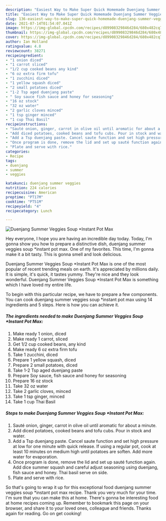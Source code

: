 ```yaml
---
description: "Easiest Way to Make Super Quick Homemade Duenjang Summer Veggies Soup *Instant Pot Max"
title: "Easiest Way to Make Super Quick Homemade Duenjang Summer Veggies Soup *Instant Pot Max"
slug: 136-easiest-way-to-make-super-quick-homemade-duenjang-summer-veggies-soup-instant-pot-max
date: 2021-07-14T01:54:07.041Z
image: https://img-global.cpcdn.com/recipes/d89908329846d284/680x482cq70/duenjang-summer-veggies-soup-instant-pot-max-recipe-main-photo.jpg
thumbnail: https://img-global.cpcdn.com/recipes/d89908329846d284/680x482cq70/duenjang-summer-veggies-soup-instant-pot-max-recipe-main-photo.jpg
cover: https://img-global.cpcdn.com/recipes/d89908329846d284/680x482cq70/duenjang-summer-veggies-soup-instant-pot-max-recipe-main-photo.jpg
author: Ian Holland
ratingvalue: 4.8
reviewcount: 38271
recipeingredient:
- "1 onion diced"
- "1 carrot sliced"
- "1/2 cup cooked beans any kind"
- "6 oz extra firm tofu"
- "1 zucchini diced"
- "1 yellow squash diced"
- "2 small potatoes diced"
- "1-2 Tsp aged duenjang paste"
- " Soy sauce fish sauce and honey for seasoning"
- "16 oz stock"
- "32 oz water"
- "2 garlic cloves minced"
- "1 tsp ginger minced"
- "1 cup Thai Basil"
recipeinstructions:
- "Sauté onion, ginger, carrot in olive oil until aromatic for about a minute."
- "Add diced potatoes, cooked beans and tofu cubs. Pour in stock and water."
- "Add a Tsp duenjang paste. Cancel saute function and set high pressure at low for one minute with quick release. If using a regular pot, cook at least 10 minutes on medium high until potatoes are soften. Add more water for evaporation."
- "Once program is done, remove the lid and set up sauté function again. Add dice summer squash and careful adjust seasoning using duenjang, fish sauce and honey. Thai basil serve on side."
- "Plate and serve with rice."
categories:
- Recipe
tags:
- duenjang
- summer
- veggies

katakunci: duenjang summer veggies 
nutrition: 224 calories
recipecuisine: American
preptime: "PT17M"
cooktime: "PT51M"
recipeyield: "4"
recipecategory: Lunch

---
```



![Duenjang Summer Veggies Soup *Instant Pot Max](https://img-global.cpcdn.com/recipes/d89908329846d284/680x482cq70/duenjang-summer-veggies-soup-instant-pot-max-recipe-main-photo.jpg)

Hey everyone, I hope you are having an incredible day today. Today, I'm gonna show you how to prepare a distinctive dish, duenjang summer veggies soup *instant pot max. One of my favorites. This time, I'm gonna make it a bit tasty. This is gonna smell and look delicious.



Duenjang Summer Veggies Soup *Instant Pot Max is one of the most popular of recent trending meals on earth. It's appreciated by millions daily. It is simple, it's quick, it tastes yummy. They're nice and they look wonderful. Duenjang Summer Veggies Soup *Instant Pot Max is something which I have loved my entire life.


To begin with this particular recipe, we have to prepare a few components. You can cook duenjang summer veggies soup *instant pot max using 14 ingredients and 5 steps. Here is how you can achieve it.

<!--inarticleads1-->

##### The ingredients needed to make Duenjang Summer Veggies Soup *Instant Pot Max:

1. Make ready 1 onion, diced
1. Make ready 1 carrot, sliced
1. Get 1/2 cup cooked beans, any kind
1. Make ready 6 oz extra firm tofu
1. Take 1 zucchini, diced
1. Prepare 1 yellow squash, diced
1. Prepare 2 small potatoes, diced
1. Take 1-2 Tsp aged duenjang paste
1. Prepare  Soy sauce, fish sauce and honey for seasoning
1. Prepare 16 oz stock
1. Take 32 oz water
1. Take 2 garlic cloves, minced
1. Take 1 tsp ginger, minced
1. Take 1 cup Thai Basil




<!--inarticleads2-->

##### Steps to make Duenjang Summer Veggies Soup *Instant Pot Max:

1. Sauté onion, ginger, carrot in olive oil until aromatic for about a minute.
1. Add diced potatoes, cooked beans and tofu cubs. Pour in stock and water.
1. Add a Tsp duenjang paste. Cancel saute function and set high pressure at low for one minute with quick release. If using a regular pot, cook at least 10 minutes on medium high until potatoes are soften. Add more water for evaporation.
1. Once program is done, remove the lid and set up sauté function again. Add dice summer squash and careful adjust seasoning using duenjang, fish sauce and honey. Thai basil serve on side.
1. Plate and serve with rice.




So that's going to wrap it up for this exceptional food duenjang summer veggies soup *instant pot max recipe. Thank you very much for your time. I'm sure that you can make this at home. There's gonna be interesting food at home recipes coming up. Remember to bookmark this page on your browser, and share it to your loved ones, colleague and friends. Thanks again for reading. Go on get cooking!

